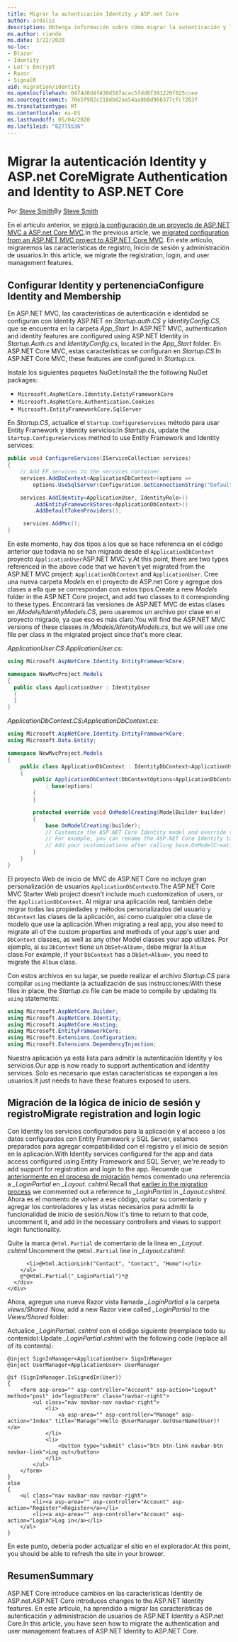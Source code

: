 ```yaml
---
title: Migrar la autenticación Identity y ASP.net Core
author: ardalis
description: Obtenga información sobre cómo migrar la autenticación y la identidad de un proyecto de MVC de ASP.NET a un proyecto de MVC de ASP.NET Core.
ms.author: riande
ms.date: 3/22/2020
no-loc:
- Blazor
- Identity
- Let's Encrypt
- Razor
- SignalR
uid: migration/identity
ms.openlocfilehash: 0474d0d4f430d587acac5fdd8f391220f825ccee
ms.sourcegitcommit: 70e5f982c218db82aa54aa8b8d96b377cfc7283f
ms.translationtype: MT
ms.contentlocale: es-ES
ms.lasthandoff: 05/04/2020
ms.locfileid: "82775536"
---
```

# <a name="migrate-authentication-and-identity-to-aspnet-core"></a><span data-ttu-id="a6b8a-103">Migrar la autenticación Identity y ASP.net Core</span><span class="sxs-lookup"><span data-stu-id="a6b8a-103">Migrate Authentication and Identity to ASP.NET Core</span></span>

<span data-ttu-id="a6b8a-104">Por [Steve Smith](https://ardalis.com/)</span><span class="sxs-lookup"><span data-stu-id="a6b8a-104">By [Steve Smith](https://ardalis.com/)</span></span>

<span data-ttu-id="a6b8a-105">En el artículo anterior, se [migró la configuración de un proyecto de ASP.NET MVC a ASP.net Core MVC](xref:migration/configuration).</span><span class="sxs-lookup"><span data-stu-id="a6b8a-105">In the previous article, we [migrated configuration from an ASP.NET MVC project to ASP.NET Core MVC](xref:migration/configuration).</span></span> <span data-ttu-id="a6b8a-106">En este artículo, migraremos las características de registro, Inicio de sesión y administración de usuarios.</span><span class="sxs-lookup"><span data-stu-id="a6b8a-106">In this article, we migrate the registration, login, and user management features.</span></span>

## <a name="configure-identity-and-membership"></a><span data-ttu-id="a6b8a-107">Configurar Identity y pertenencia</span><span class="sxs-lookup"><span data-stu-id="a6b8a-107">Configure Identity and Membership</span></span>

<span data-ttu-id="a6b8a-108">En ASP.NET MVC, las características de autenticación e identidad se configuran con Identity ASP.NET en *Startup.auth.CS* y *IdentityConfig.CS*, que se encuentra en la carpeta *App_Start* .</span><span class="sxs-lookup"><span data-stu-id="a6b8a-108">In ASP.NET MVC, authentication and identity features are configured using ASP.NET Identity in *Startup.Auth.cs* and *IdentityConfig.cs*, located in the *App_Start* folder.</span></span> <span data-ttu-id="a6b8a-109">En ASP.NET Core MVC, estas características se configuran en *Startup.CS*.</span><span class="sxs-lookup"><span data-stu-id="a6b8a-109">In ASP.NET Core MVC, these features are configured in *Startup.cs*.</span></span>

<span data-ttu-id="a6b8a-110">Instale los siguientes paquetes NuGet:</span><span class="sxs-lookup"><span data-stu-id="a6b8a-110">Install the the following NuGet packages:</span></span>

* `Microsoft.AspNetCore.Identity.EntityFrameworkCore`
* `Microsoft.AspNetCore.Authentication.Cookies`
* `Microsoft.EntityFrameworkCore.SqlServer`

<span data-ttu-id="a6b8a-111">En *Startup.CS*, actualice el `Startup.ConfigureServices` método para usar Entity Framework y Identity servicios:</span><span class="sxs-lookup"><span data-stu-id="a6b8a-111">In *Startup.cs*, update the `Startup.ConfigureServices` method to use Entity Framework and Identity services:</span></span>

```csharp
public void ConfigureServices(IServiceCollection services)
{
    // Add EF services to the services container.
    services.AddDbContext<ApplicationDbContext>(options =>
        options.UseSqlServer(Configuration.GetConnectionString("DefaultConnection")));

    services.AddIdentity<ApplicationUser, IdentityRole>()
        .AddEntityFrameworkStores<ApplicationDbContext>()
        .AddDefaultTokenProviders();

     services.AddMvc();
}
```

<span data-ttu-id="a6b8a-112">En este momento, hay dos tipos a los que se hace referencia en el código anterior que todavía no se han migrado desde el `ApplicationDbContext` proyecto `ApplicationUser`ASP.NET MVC: y.</span><span class="sxs-lookup"><span data-stu-id="a6b8a-112">At this point, there are two types referenced in the above code that we haven't yet migrated from the ASP.NET MVC project: `ApplicationDbContext` and `ApplicationUser`.</span></span> <span data-ttu-id="a6b8a-113">Cree una nueva carpeta *Models* en el proyecto de ASP.net Core y agregue dos clases a ella que se correspondan con estos tipos.</span><span class="sxs-lookup"><span data-stu-id="a6b8a-113">Create a new *Models* folder in the ASP.NET Core project, and add two classes to it corresponding to these types.</span></span> <span data-ttu-id="a6b8a-114">Encontrará las versiones de ASP.NET MVC de estas clases en */Models/IdentityModels.CS*, pero usaremos un archivo por clase en el proyecto migrado, ya que eso es más claro.</span><span class="sxs-lookup"><span data-stu-id="a6b8a-114">You will find the ASP.NET MVC versions of these classes in */Models/IdentityModels.cs*, but we will use one file per class in the migrated project since that's more clear.</span></span>

<span data-ttu-id="a6b8a-115">*ApplicationUser.CS*:</span><span class="sxs-lookup"><span data-stu-id="a6b8a-115">*ApplicationUser.cs*:</span></span>

```csharp
using Microsoft.AspNetCore.Identity.EntityFrameworkCore;

namespace NewMvcProject.Models
{
  public class ApplicationUser : IdentityUser
  {
  }
}
```

<span data-ttu-id="a6b8a-116">*ApplicationDbContext.CS*:</span><span class="sxs-lookup"><span data-stu-id="a6b8a-116">*ApplicationDbContext.cs*:</span></span>

```csharp
using Microsoft.AspNetCore.Identity.EntityFrameworkCore;
using Microsoft.Data.Entity;

namespace NewMvcProject.Models
{
    public class ApplicationDbContext : IdentityDbContext<ApplicationUser>
    {
        public ApplicationDbContext(DbContextOptions<ApplicationDbContext> options)
            : base(options)
        {
        }

        protected override void OnModelCreating(ModelBuilder builder)
        {
            base.OnModelCreating(builder);
            // Customize the ASP.NET Core Identity model and override the defaults if needed.
            // For example, you can rename the ASP.NET Core Identity table names and more.
            // Add your customizations after calling base.OnModelCreating(builder);
        }
    }
}
```

<span data-ttu-id="a6b8a-117">El proyecto Web de inicio de MVC de ASP.NET Core no incluye gran personalización de usuarios `ApplicationDbContext`o.</span><span class="sxs-lookup"><span data-stu-id="a6b8a-117">The ASP.NET Core MVC Starter Web project doesn't include much customization of users, or the `ApplicationDbContext`.</span></span> <span data-ttu-id="a6b8a-118">Al migrar una aplicación real, también debe migrar todas las propiedades y métodos personalizados del usuario y `DbContext` las clases de la aplicación, así como cualquier otra clase de modelo que use la aplicación.</span><span class="sxs-lookup"><span data-stu-id="a6b8a-118">When migrating a real app, you also need to migrate all of the custom properties and methods of your app's user and `DbContext` classes, as well as any other Model classes your app utilizes.</span></span> <span data-ttu-id="a6b8a-119">Por ejemplo, si su `DbContext` tiene un `DbSet<Album>`, debe migrar la `Album` clase.</span><span class="sxs-lookup"><span data-stu-id="a6b8a-119">For example, if your `DbContext` has a `DbSet<Album>`, you need to migrate the `Album` class.</span></span>

<span data-ttu-id="a6b8a-120">Con estos archivos en su lugar, se puede realizar el archivo *Startup.CS* para compilar `using` mediante la actualización de sus instrucciones:</span><span class="sxs-lookup"><span data-stu-id="a6b8a-120">With these files in place, the *Startup.cs* file can be made to compile by updating its `using` statements:</span></span>

```csharp
using Microsoft.AspNetCore.Builder;
using Microsoft.AspNetCore.Identity;
using Microsoft.AspNetCore.Hosting;
using Microsoft.EntityFrameworkCore;
using Microsoft.Extensions.Configuration;
using Microsoft.Extensions.DependencyInjection;
```

<span data-ttu-id="a6b8a-121">Nuestra aplicación ya está lista para admitir la autenticación Identity y los servicios.</span><span class="sxs-lookup"><span data-stu-id="a6b8a-121">Our app is now ready to support authentication and Identity services.</span></span> <span data-ttu-id="a6b8a-122">Solo es necesario que estas características se expongan a los usuarios.</span><span class="sxs-lookup"><span data-stu-id="a6b8a-122">It just needs to have these features exposed to users.</span></span>

## <a name="migrate-registration-and-login-logic"></a><span data-ttu-id="a6b8a-123">Migración de la lógica de inicio de sesión y registro</span><span class="sxs-lookup"><span data-stu-id="a6b8a-123">Migrate registration and login logic</span></span>

<span data-ttu-id="a6b8a-124">Con Identity los servicios configurados para la aplicación y el acceso a los datos configurados con Entity Framework y SQL Server, estamos preparados para agregar compatibilidad con el registro y el inicio de sesión en la aplicación.</span><span class="sxs-lookup"><span data-stu-id="a6b8a-124">With Identity services configured for the app and data access configured using Entity Framework and SQL Server, we're ready to add support for registration and login to the app.</span></span> <span data-ttu-id="a6b8a-125">Recuerde que [anteriormente en el proceso de migración](xref:migration/mvc#migrate-the-layout-file) hemos comentado una referencia a *_LoginPartial* en *_Layout. cshtml*.</span><span class="sxs-lookup"><span data-stu-id="a6b8a-125">Recall that [earlier in the migration process](xref:migration/mvc#migrate-the-layout-file) we commented out a reference to *_LoginPartial* in *_Layout.cshtml*.</span></span> <span data-ttu-id="a6b8a-126">Ahora es el momento de volver a ese código, quitar su comentario y agregar los controladores y las vistas necesarios para admitir la funcionalidad de inicio de sesión.</span><span class="sxs-lookup"><span data-stu-id="a6b8a-126">Now it's time to return to that code, uncomment it, and add in the necessary controllers and views to support login functionality.</span></span>

<span data-ttu-id="a6b8a-127">Quite la marca `@Html.Partial` de comentario de la línea en *_Layout. cshtml*:</span><span class="sxs-lookup"><span data-stu-id="a6b8a-127">Uncomment the `@Html.Partial` line in *_Layout.cshtml*:</span></span>

```cshtml
      <li>@Html.ActionLink("Contact", "Contact", "Home")</li>
    </ul>
    @*@Html.Partial("_LoginPartial")*@
  </div>
</div>
```

<span data-ttu-id="a6b8a-128">Ahora, agregue una nueva Razor vista llamada *_LoginPartial* a la carpeta *views/Shared* :</span><span class="sxs-lookup"><span data-stu-id="a6b8a-128">Now, add a new Razor view called *_LoginPartial* to the *Views/Shared* folder:</span></span>

<span data-ttu-id="a6b8a-129">Actualice *_LoginPartial. cshtml* con el código siguiente (reemplace todo su contenido):</span><span class="sxs-lookup"><span data-stu-id="a6b8a-129">Update *_LoginPartial.cshtml* with the following code (replace all of its contents):</span></span>

```cshtml
@inject SignInManager<ApplicationUser> SignInManager
@inject UserManager<ApplicationUser> UserManager

@if (SignInManager.IsSignedIn(User))
{
    <form asp-area="" asp-controller="Account" asp-action="Logout" method="post" id="logoutForm" class="navbar-right">
        <ul class="nav navbar-nav navbar-right">
            <li>
                <a asp-area="" asp-controller="Manage" asp-action="Index" title="Manage">Hello @UserManager.GetUserName(User)!</a>
            </li>
            <li>
                <button type="submit" class="btn btn-link navbar-btn navbar-link">Log out</button>
            </li>
        </ul>
    </form>
}
else
{
    <ul class="nav navbar-nav navbar-right">
        <li><a asp-area="" asp-controller="Account" asp-action="Register">Register</a></li>
        <li><a asp-area="" asp-controller="Account" asp-action="Login">Log in</a></li>
    </ul>
}
```

<span data-ttu-id="a6b8a-130">En este punto, debería poder actualizar el sitio en el explorador.</span><span class="sxs-lookup"><span data-stu-id="a6b8a-130">At this point, you should be able to refresh the site in your browser.</span></span>

## <a name="summary"></a><span data-ttu-id="a6b8a-131">Resumen</span><span class="sxs-lookup"><span data-stu-id="a6b8a-131">Summary</span></span>

<span data-ttu-id="a6b8a-132">ASP.NET Core introduce cambios en las características Identity de ASP.net.</span><span class="sxs-lookup"><span data-stu-id="a6b8a-132">ASP.NET Core introduces changes to the ASP.NET Identity features.</span></span> <span data-ttu-id="a6b8a-133">En este artículo, ha aprendido a migrar las características de autenticación y administración de usuarios de ASP.NET Identity a ASP.net Core.</span><span class="sxs-lookup"><span data-stu-id="a6b8a-133">In this article, you have seen how to migrate the authentication and user management features of ASP.NET Identity to ASP.NET Core.</span></span>
